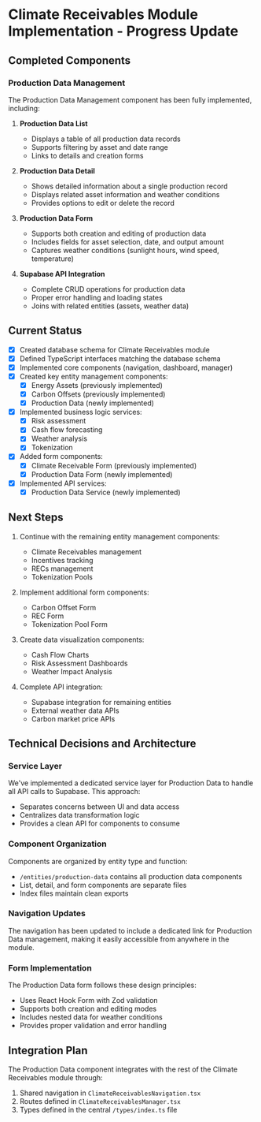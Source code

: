 # Climate Receivables Module Implementation - Progress Update

## Completed Components

### Production Data Management

The Production Data Management component has been fully implemented, including:

1. **Production Data List**
   - Displays a table of all production data records
   - Supports filtering by asset and date range
   - Links to details and creation forms

2. **Production Data Detail**
   - Shows detailed information about a single production record
   - Displays related asset information and weather conditions
   - Provides options to edit or delete the record

3. **Production Data Form**
   - Supports both creation and editing of production data
   - Includes fields for asset selection, date, and output amount
   - Captures weather conditions (sunlight hours, wind speed, temperature)

4. **Supabase API Integration**
   - Complete CRUD operations for production data
   - Proper error handling and loading states
   - Joins with related entities (assets, weather data)

## Current Status

- [x] Created database schema for Climate Receivables module
- [x] Defined TypeScript interfaces matching the database schema
- [x] Implemented core components (navigation, dashboard, manager)
- [x] Created key entity management components:
  - [x] Energy Assets (previously implemented)
  - [x] Carbon Offsets (previously implemented)
  - [x] Production Data (newly implemented)
- [x] Implemented business logic services:
  - [x] Risk assessment
  - [x] Cash flow forecasting
  - [x] Weather analysis
  - [x] Tokenization
- [x] Added form components:
  - [x] Climate Receivable Form (previously implemented)
  - [x] Production Data Form (newly implemented)
- [x] Implemented API services:
  - [x] Production Data Service (newly implemented)

## Next Steps

1. Continue with the remaining entity management components:
   - Climate Receivables management
   - Incentives tracking
   - RECs management
   - Tokenization Pools

2. Implement additional form components:
   - Carbon Offset Form
   - REC Form
   - Tokenization Pool Form

3. Create data visualization components:
   - Cash Flow Charts
   - Risk Assessment Dashboards
   - Weather Impact Analysis

4. Complete API integration:
   - Supabase integration for remaining entities
   - External weather data APIs
   - Carbon market price APIs

## Technical Decisions and Architecture

### Service Layer

We've implemented a dedicated service layer for Production Data to handle all API calls to Supabase. This approach:
- Separates concerns between UI and data access
- Centralizes data transformation logic
- Provides a clean API for components to consume

### Component Organization

Components are organized by entity type and function:
- `/entities/production-data` contains all production data components
- List, detail, and form components are separate files
- Index files maintain clean exports

### Navigation Updates

The navigation has been updated to include a dedicated link for Production Data management, making it easily accessible from anywhere in the module.

### Form Implementation

The Production Data form follows these design principles:
- Uses React Hook Form with Zod validation
- Supports both creation and editing modes
- Includes nested data for weather conditions
- Provides proper validation and error handling

## Integration Plan

The Production Data component integrates with the rest of the Climate Receivables module through:
1. Shared navigation in `ClimateReceivablesNavigation.tsx`
2. Routes defined in `ClimateReceivablesManager.tsx`
3. Types defined in the central `/types/index.ts` file
